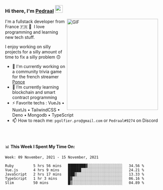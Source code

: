 ### Hi there, I'm <a href="https://pedraal.dev" target="_blank">Pedraal</a> <img src="https://media.giphy.com/media/hvRJCLFzcasrR4ia7z/giphy.gif" width="25px">
<img align="right" alt="GIF" src="https://pedraal.dev/avatar.png" width="300" height="300" />

I'm a fullstack developer from France 🇫🇷 🥖 &nbsp;I love programming and learning new
tech stuff.

I enjoy working on silly projects for a silly amount of time to fix a silly problem 🙃

- 🔭  I'm currently working on a community trivia game for the french streamer <a href="https://twitch.tv/ponce" target="_blank">Ponce</a>
- 🌱 I’m currently learning blockchain and smart contract programming
- ⚡ Favorite techs : VueJs &bull; NuxtJs &bull; TailwindCSS &bull; Deno &bull; Mongodb &bull; TypeScript
- 📫 How to reach me: `pgolfier.pro@gmail.com` or `Pedraal#9274` on Discord

<br>
<br>

📊 **This Week I Spent My Time On:**
<!--START_SECTION:waka-->
```text
Week: 09 November, 2021 - 15 November, 2021

Ruby         5 hrs 56 mins   ████████▓░░░░░░░░░░░░░░░░   34.56 % 
Vue.js       4 hrs 9 mins    ██████░░░░░░░░░░░░░░░░░░░   24.21 % 
JavaScript   2 hrs 17 mins   ███▒░░░░░░░░░░░░░░░░░░░░░   13.33 % 
TypeScript   1 hr 3 mins     █▓░░░░░░░░░░░░░░░░░░░░░░░   06.16 % 
Slim         50 mins         █▒░░░░░░░░░░░░░░░░░░░░░░░   04.89 % 
```
<!--END_SECTION:waka-->
